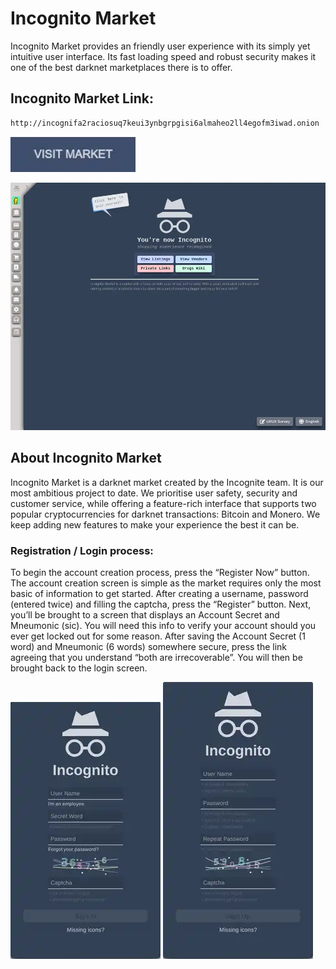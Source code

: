 # Incognito Market
Incognito Market provides an friendly user experience with its simply yet intuitive user interface. Its fast loading speed and robust security makes it one of the best darknet marketplaces there is to offer.

## Incognito Market Link:

```sh
http://incognifa2raciosuq7keui3ynbgrpgisi6almaheo2ll4egofm3iwad.onion
```
[<img src="/assets/visit-market.webp" width="200">](http://incognifa2raciosuq7keui3ynbgrpgisi6almaheo2ll4egofm3iwad.onion/)

<a href="http://incognifa2raciosuq7keui3ynbgrpgisi6almaheo2ll4egofm3iwad.onion"><img src="/assets/incognito-preview.webp" alt="image" style="max-width: 100%;"><a>

## About Incognito Market
Incognito Market is a darknet market created by the Incognite team. It is our most ambitious project to date. We prioritise user safety, security and customer service, while offering a feature-rich interface that supports two popular cryptocurrencies for darknet transactions: Bitcoin and Monero. We keep adding new features to make your experience the best it can be.

### Registration / Login process:

To begin the account creation process, press the “Register Now” button. The account creation screen is simple as the market requires only the most basic of information to get started.
After creating a username, password (entered twice) and filling the captcha, press the “Register” button. Next, you’ll be brought to a screen that displays an Account Secret and Mneumonic (sic). You will need this info to verify your account should you ever get locked out for some reason.
After saving the Account Secret (1 word) and Mneumonic (6 words) somewhere secure, press the link agreeing that you understand “both are irrecoverable”. You will then be brought back to the login screen.

<a href="http://incognifa2raciosuq7keui3ynbgrpgisi6almaheo2ll4egofm3iwad.onion"><img src="/assets/incognito-login.webp" alt="image" style="max-width: 100%;"><a>  <a href="http://incognifa2raciosuq7keui3ynbgrpgisi6almaheo2ll4egofm3iwad.onion"><img src="/assets/incognito-register.webp" alt="image" style="max-width: 100%;"><a>